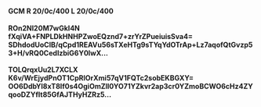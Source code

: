 #### GCM R 20/0c/400 L 20/0c/400
**ROn2NI20M7wGkl4N**<br/>**fXqiVA+FNPLDkHNHPZwoEQznd7+zrYrZPueiuisSva4=**<br/>**SDhdodUoClB/qCpd1REAVu56sTXeHTg9sTYqYdOTrAp+Lz7aqofQtGvzp53+H/vRQ0CedlzbiG6Y0IwX...**<br/><br/>
**TOLQrqxUu2L7XCLX**<br/>**K6v/WrEjydPnOT1CpRlOrXmi57qV1FQTc2sobEKBGXY=**<br/>**OO6DdbYl8xT8lf0s4OgiOmZll0YO71YZkvr2ap3cr0YZmoBCWO6cHz4ZYqooDZYfIt85GfAJTHyHZRz5...**